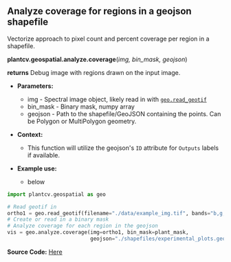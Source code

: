 ## Analyze coverage for regions in a geojson shapefile

Vectorize approach to pixel count and percent coverage per region in a shapefile. 

**plantcv.geospatial.analyze.coverage**(*img, bin_mask, geojson*)

**returns** Debug image with regions drawn on the input image.

- **Parameters:**
    - img - Spectral image object, likely read in with [`geo.read_geotif`](read_geotif.md)
    - bin_mask - Binary mask, numpy array
    - geojson - Path to the shapefile/GeoJSON containing the points. Can be Polygon or MultiPolygon geometry.

- **Context:**
    - This function will utilize the geojson's `ID` attribute for `Outputs` labels if available. 

- **Example use:**
    - below

```python
import plantcv.geospatial as geo

# Read geotif in
ortho1 = geo.read_geotif(filename="./data/example_img.tif", bands="b,g,r,RE,NIR")
# Create or read in a binary mask 
# Analyze coverage for each region in the geojson
vis = geo.analyze.coverage(img=ortho1, bin_mask=plant_mask,
                           geojson="./shapefiles/experimental_plots.geojson)

```

**Source Code:** [Here](https://github.com/danforthcenter/plantcv-geospatial/blob/main/plantcv/geospatial/analyze.coverage.py)
